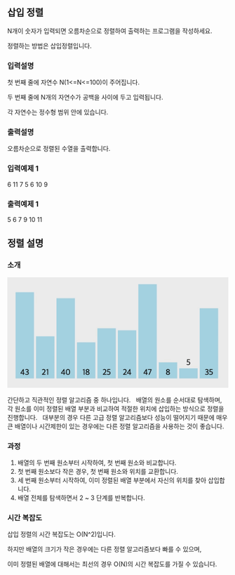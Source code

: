 ## 삽입 정렬

N개이 숫자가 입력되면 오름차순으로 정렬하여 출력하는 프로그램을 작성하세요.

정렬하는 방법은 삽입정렬입니다.

### 입력설명

첫 번째 줄에 자연수 N(1<=N<=100)이 주어집니다.

두 번째 줄에 N개의 자연수가 공백을 사이에 두고 입력됩니다.

각 자연수는 정수형 범위 안에 있습니다.

### 출력설명

오름차순으로 정렬된 수열을 출력합니다.

### 입력예제 1

6
11 7 5 6 10 9

### 출력예제 1

5 6 7 9 10 11

## 정렬 설명

### 소개

<img src="../../assets/ss.gif" />

간단하고 직관적인 정렬 알고리즘 중 하나입니다.
 
배열의 원소를 순서대로 탐색하며, 각 원소를 이미 정렬된 배열 부분과 비교하여 적절한 위치에 삽입하는 방식으로 정렬을 진행합니다.
 
대부분의 경우 다른 고급 정렬 알고리즘보다 성능이 떨어지기 때문에 매우 큰 배열이나 시간제한이 있는 경우에는 다른 정렬 알고리즘을 사용하는 것이 좋습니다.

### 과정
1. 배열의 두 번째 원소부터 시작하여, 첫 번째 원소와 비교합니다.
2. 첫 번째 원소보다 작은 경우, 첫 번째 원소와 위치를 교환합니다.
3. 세 번째 원소부터 시작하여, 이미 정렬된 배열 부분에서 자신의 위치를 찾아 삽입합니다.
4. 배열 전체를 탐색하면서 2 ~ 3 단계를 반복합니다.


### 시간 복잡도
삽입 정렬의 시간 복잡도는 O(N^2)입니다.

하지만 배열의 크기가 작은 경우에는 다른 정렬 알고리즘보다 빠를 수 있으며,

이미 정렬된 배열에 대해서는 최선의 경우 O(N)의 시간 복잡도를 가질 수 있습니다.


